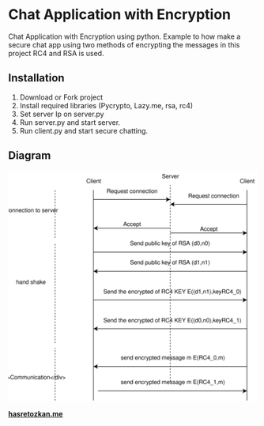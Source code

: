 # Chat Application with Encryption

Chat Application with Encryption using python. Example to how make a secure chat app using two methods of encrypting the messages in this project RC4 and RSA is used.

## Installation

 1. Download or Fork project 
 2. Install required libraries (Pycrypto, Lazy.me, rsa, rc4) 
 3. Set server Ip on server.py 
 4. Run server.py and start server. 
 5. Run client.py and start secure chatting.

## Diagram

![explanation](https://github.com/LatrecheYasser/Secure-Python-Chat/raw/master/assets/image.svg?sanitize=true)

**[hasretozkan.me](hasretozkan.me)**
